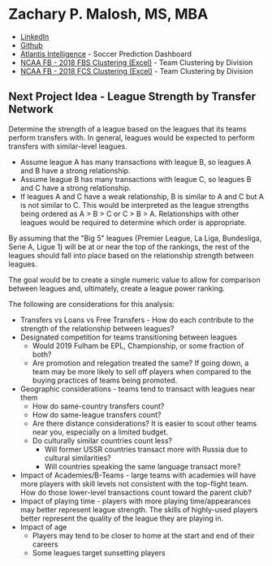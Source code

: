 # Zachary P. Malosh, MS, MBA

+ [LinkedIn](https://www.linkedin.com/in/malosh/)
+ [Github](https://github.com/zmalosh)
+ [Atlantis Intelligence](http://atlantis.soccer) - Soccer Prediction Dashboard
+ [NCAA FB - 2018 FBS Clustering (Excel)](https://malosh.z14.web.core.windows.net/Fbs2018.xlsx) - Team Clustering by Division
+ [NCAA FB - 2018 FCS Clustering (Excel)](https://malosh.z14.web.core.windows.net/Fcs2018.xlsx) - Team Clustering by Division

## Next Project Idea - League Strength by Transfer Network
Determine the strength of a league based on the leagues that its teams perform transfers with. In general, leagues would be expected to perform transfers with similar-level leagues. 

+ Assume league A has many transactions with league B, so leagues A and B have a strong relationship.
+ Assume league B has many transactions with league C, so leagues B and C have a strong relationship.
+ If leagues A and C have a weak relationship, B is similar to A and C but A is not similar to C. This would be interpreted as the league strengths being ordered as A > B > C or C > B > A. Relationships with other leagues would be required to determine which order is appropriate.

By assuming that the "Big 5" leagues (Premier League, La Liga, Bundesliga, Serie A, Ligue 1) will be at or near the top of the rankings, the rest of the leagues should fall into place based on the relationship strength between leagues.

The goal would be to create a single numeric value to allow for comparison between leagues and, ultimately, create a league power ranking.

The following are considerations for this analysis:
+ Transfers vs Loans vs Free Transfers - How do each contribute to the strength of the relationship between leagues?
+ Designated competition for teams transitioning between leagues 
  + Would 2019 Fulham be EPL, Championship, or some fraction of both?
  + Are promotion and relegation treated the same? If going down, a team may be more likely to sell off players when compared to the buying practices of teams being promoted.
+ Geographic considerations - teams tend to transact with leagues near them
  + How do same-country transfers count?
  + How do same-league transfers count?
  + Are there distance considerations? It is easier to scout other teams near you, especially on a limited budget.
  + Do culturally similar countries count less?
    + Will former USSR countries transact more with Russia due to cultural similarities?
    + Will countries speaking the same language transact more?
+ Impact of Academies/B-Teams - large teams with academies will have more players with skill levels not consistent with the top-flight team. How do those lower-level transactions count toward the parent club?
+ Impact of playing time - players with more playing time/appearances may better represent league strength. The skills of highly-used players better represent the quality of the league they are playing in.
+ Impact of age
  + Players may tend to be closer to home at the start and end of their careers
  + Some leagues target sunsetting players
